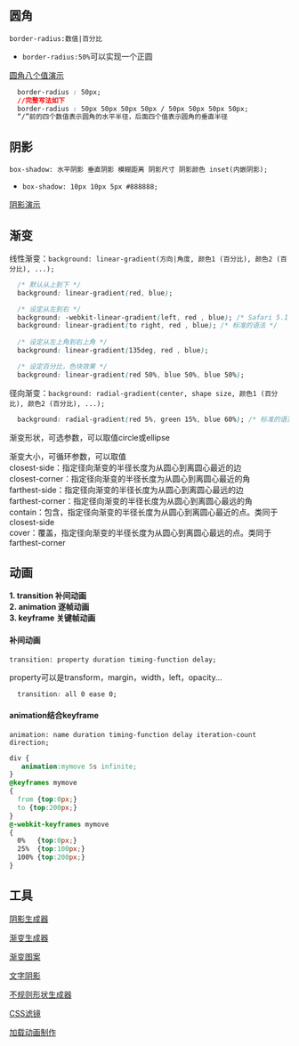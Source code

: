 ## 圆角
`border-radius:数值|百分比`  

* `border-radius:50%`可以实现一个正圆  

[圆角八个值演示](https://developer.mozilla.org/en-US/docs/Web/CSS/CSS_Background_and_Borders/Border-radius_generator)  

```css
  border-radius : 50px;
  //完整写法如下
  border-radius : 50px 50px 50px 50px / 50px 50px 50px 50px;
  “/”前的四个数值表示圆角的水平半径，后面四个值表示圆角的垂直半径

```


## 阴影

`box-shadow: 水平阴影 垂直阴影 模糊距离 阴影尺寸 阴影颜色 inset(内嵌阴影);`  

* `box-shadow: 10px 10px 5px #888888;`

[阴影演示](http://www.css88.com/tool/css3Preview/Box-Shadow.html)  



## 渐变

线性渐变：`background: linear-gradient(方向|角度, 颜色1 (百分比), 颜色2 (百分比), ...);`

```css
  /* 默认从上到下 */
  background: linear-gradient(red, blue); 

  /* 设定从左到右 */
  background: -webkit-linear-gradient(left, red , blue); /* Safari 5.1 - 6.0 */
  background: linear-gradient(to right, red , blue); /* 标准的语法 */
  
  /* 设定从左上角到右上角 */
  background: linear-gradient(135deg, red , blue); 

  /* 设定百分比，色块效果 */
  background: linear-gradient(red 50%, blue 50%, blue 50%); 

```


径向渐变：`background: radial-gradient(center, shape size, 颜色1 (百分比), 颜色2 (百分比), ...);`

```css
  background: radial-gradient(red 5%, green 15%, blue 60%); /* 标准的语法 */
```
渐变形状，可选参数，可以取值circle或ellipse

渐变大小，可循环参数，可以取值  
closest-side：指定径向渐变的半径长度为从圆心到离圆心最近的边  
closest-corner：指定径向渐变的半径长度为从圆心到离圆心最近的角  
farthest-side：指定径向渐变的半径长度为从圆心到离圆心最远的边  
farthest-corner：指定径向渐变的半径长度为从圆心到离圆心最远的角  
contain：包含，指定径向渐变的半径长度为从圆心到离圆心最近的点。类同于closest-side  
cover：覆盖，指定径向渐变的半径长度为从圆心到离圆心最远的点。类同于farthest-corner    

## 动画
**1. transition 补间动画**  
**2. animation 逐帧动画**  
**3. keyframe 关键帧动画**

#### 补间动画

`transition: property duration timing-function delay;`

property可以是transform，margin，width，left，opacity...

```css
  transition: all 0 ease 0;

```

#### animation结合keyframe
`animation: name duration timing-function delay iteration-count direction;`

  ```css
  div {
     animation:mymove 5s infinite;
  }
  @keyframes mymove
  {
    from {top:0px;}
    to {top:200px;}
  }
  @-webkit-keyframes mymove
  {
    0%   {top:0px;}
    25%  {top:100px;}
    100% {top:200px;}
  }
```

## 工具

[阴影生成器](https://www.themeshock.com/css-drop-shadow/)  

[渐变生成器](http://www.colorzilla.com/gradient-editor/)  

[渐变图案](http://lea.verou.me/css3patterns/#)  

[文字阴影](https://www.mixfont.com/shadows)  

[不规则形状生成器](http://bennettfeely.com/clippy/)  

[CSS滤镜](https://www.cssfilters.co/)  

[加载动画制作](https://loading.io/)  
